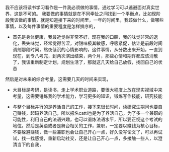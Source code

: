 我不应该将读书学习看作是一件我必须做的事情，通过学习可以逃避面对真实世界，这是不可的。
我要做的事情就是在不同牵扯之间找到一个平衡点，比如现阶段我该做的事情，就是知道接下来的时间里，一年的时间里，我该做什么，做哪些事情，以及每件事情的重要程度是怎样排序的，

- 首先是身体健康，我最近觉得非常不好，现在我的口腔，我的味觉非常的退化，丢失味觉，经常觉得苦涩，对甜味极其敏感，呼吸紧促，估计是前段时间调剂那段时间，熬夜低沉的心情影响的，这件事情，从分数出来开始，一直到现在，到专八考完，到两次演出结束，两个月，那些心情和期许都应该消散了，我该重新制定计划，规划生活了，那就这几天给自己放假，找回自己的状态

然后是对未来的综合考量，这需要几天的时间来实现，
- 大目标是考研，是读书，走上学术职业道路，要很大程度上放在现实视域中来考量，这需要锤炼我的学术能力，学习更多的知识，锻炼写作技能，研究技能

- 与整个目标并行的是养活自己的工作，接下来很长时间，读研究生期间也要自己赚钱，起码养活自己，所以报名catti也是为了养活自己，为了多一个兼职的可能性，利用自己的法语兴趣，也可以锻炼法语水平，所以要正视这个考试的地位。然后是英语或者是舞台相关的工作，兼职，一定要以赚钱为核心目标，不要躲避赚钱，做一些兼职也会让自己开心一点，好久没写论文了，可以再试试，找一找感觉，重新启动社交，还是让自己开心一点，多接触一些人，以澄清当下的自我，